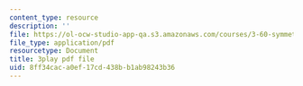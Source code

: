 ```yaml
---
content_type: resource
description: ''
file: https://ol-ocw-studio-app-qa.s3.amazonaws.com/courses/3-60-symmetry-structure-and-tensor-properties-of-materials-fall-2005/8ff34caca0ef17cd438bb1ab98243b36_I0vEDYqXLeg.pdf
file_type: application/pdf
resourcetype: Document
title: 3play pdf file
uid: 8ff34cac-a0ef-17cd-438b-b1ab98243b36
---
```

